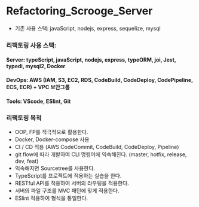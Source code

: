 # Refactoring_Scrooge_Server

-   기존 사용 스택: javaScript, nodejs, express, sequelize, mysql

### 리팩토링 사용 스택:

#### Server: typeScript, javaScript, nodejs, express, typeORM, joi, Jest, typedi, mysql2, Docker

#### DevOps: AWS (IAM, S3, EC2, RDS, CodeBuild, CodeDeploy, CodePipeline, ECS, ECR) + VPC 보안그룹

#### Tools: VScode, ESlint, Git

### 리팩토링 목적

-   OOP, FP를 적극적으로 활용한다.
-   Docker, Docker-compose 사용
-   CI / CD 적용 (AWS CodeCommit, CodeBuild, CodeDeploy, Pipeline)
-   git flow에 따라 개발하여 CLI 명령어에 익숙해진다. (master, hotfix, release, dev, feat)
-   익숙해지면 Sourcetree를 사용한다.
-   TypeScript를 프로젝트에 적용하는 실습을 한다.
-   RESTful API를 적용하여 서버의 라우팅을 적용한다.
-   서버의 파일 구조를 MVC 패턴에 맞게 적용한다.
-   ESlint 적용하여 형식을 통일한다.
